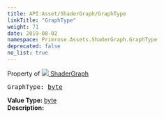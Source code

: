 ```yaml
---
title: API:Asset/ShaderGraph/GraphType
linkTitle: "GraphType"
weight: 71
date: 2019-08-02
namespace: Primrose.Assets.ShaderGraph.GraphType
deprecated: false
no_list: true
---
```

Property of <a href="/docs/api-reference/Class/ShaderGraph"><img src="/icons/silk/default.png"/>&nbsp;ShaderGraph</a>
<pre class="method-declaration">
GraphType: <a class="type" href="/docs/api-reference/System/Primitives#byte">byte</a></pre>
<b>Value Type: </b>
<a class="type" href="/docs/api-reference/System/Primitives#byte">byte</a>
<br/>
<b>Description: </b>